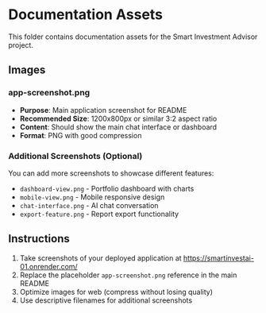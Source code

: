 # Documentation Assets

This folder contains documentation assets for the Smart Investment Advisor project.

## Images

### app-screenshot.png
- **Purpose**: Main application screenshot for README
- **Recommended Size**: 1200x800px or similar 3:2 aspect ratio
- **Content**: Should show the main chat interface or dashboard
- **Format**: PNG with good compression

### Additional Screenshots (Optional)
You can add more screenshots to showcase different features:
- `dashboard-view.png` - Portfolio dashboard with charts
- `mobile-view.png` - Mobile responsive design
- `chat-interface.png` - AI chat conversation
- `export-feature.png` - Report export functionality

## Instructions

1. Take screenshots of your deployed application at https://smartinvestai-01.onrender.com/
2. Replace the placeholder `app-screenshot.png` reference in the main README
3. Optimize images for web (compress without losing quality)
4. Use descriptive filenames for additional screenshots
